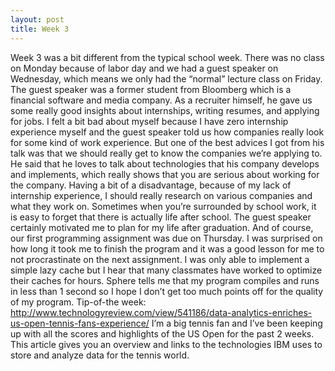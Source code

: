 ```yaml
---
layout: post
title: Week 3 
---
```

Week 3 was a bit different from the typical school week. There was no class on Monday because of labor day and we had a guest speaker on Wednesday, which means we only had the “normal” lecture class on Friday. The guest speaker was a former student from Bloomberg which is a financial software and media company. As a recruiter himself, he gave us some really good insights about internships, writing resumes, and applying for jobs. I felt a bit bad about myself because I have zero internship experience myself and the guest speaker told us how companies really look for some kind of work experience. But one of the best advices I got from his talk was that we should really get to know the companies we’re applying to. He said that he loves to talk about technologies that his company develops and implements, which really shows that you are serious about working for the company. Having a bit of a disadvantage, because of my lack of internship experience, I should really research on various companies and what they work on. Sometimes when you’re surrounded by school work, it is easy to forget that there is actually life after school. The guest speaker certainly motivated me to plan for my life after graduation. 
And of course, our first programming assignment was due on Thursday. I was surprised on how long it took me to finish the program and it was a good lesson for me to not procrastinate on the next assignment. I was only able to implement a simple lazy cache but I hear that many classmates have worked to optimize their caches for hours. Sphere tells me that my program compiles and runs in less than 1 second so I hope I don’t get too much points off for the quality of my program. 
Tip-of-the week: http://www.technologyreview.com/view/541186/data-analytics-enriches-us-open-tennis-fans-experience/
I’m a big tennis fan and I’ve been keeping up with all the scores and highlights of the US Open for the past 2 weeks. This article gives you an overview and links to the technologies IBM uses to store and analyze data for the tennis world. 
